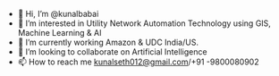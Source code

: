 - 👋 Hi, I’m @kunalbabai
- 👀 I’m interested in Utility Network Automation Technology using GIS, Machine Learning & AI
- 🌱 I’m currently working Amazon & UDC India/US.
- 💞️ I’m looking to collaborate on Artificial Intelligence
- 📫 How to reach me kunalseth012@gmail.com/+91 -9800080902

<!---
kunalbabai/kunalbabai is a ✨ special ✨ repository because its `README.md` (this file) appears on your GitHub profile.
You can click the Preview link to take a look at your changes.
--->
